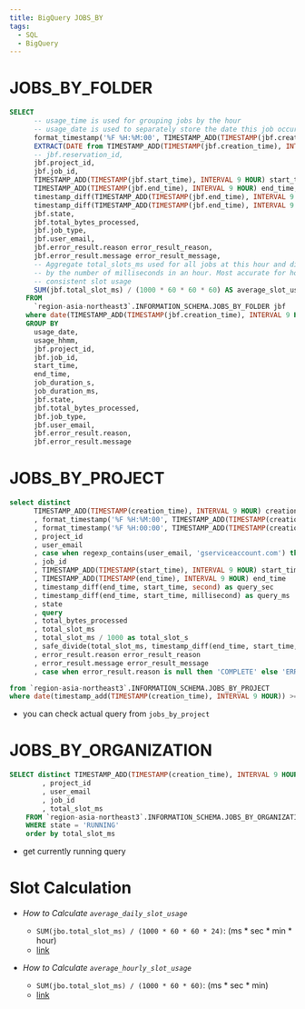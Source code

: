 ```yaml
---
title: BigQuery JOBS_BY
tags:
  - SQL
  - BigQuery
---
```

# JOBS_BY_FOLDER 

```sql 
SELECT
      -- usage_time is used for grouping jobs by the hour
      -- usage_date is used to separately store the date this job occurred
      format_timestamp('%F %H:%M:00', TIMESTAMP_ADD(TIMESTAMP(jbf.creation_time), INTERVAL 9 HOUR)) AS usage_hhmm,
      EXTRACT(DATE from TIMESTAMP_ADD(TIMESTAMP(jbf.creation_time), INTERVAL 9 HOUR) ) AS usage_date,
      -- jbf.reservation_id,
      jbf.project_id,
      jbf.job_id,
      TIMESTAMP_ADD(TIMESTAMP(jbf.start_time), INTERVAL 9 HOUR) start_time,
      TIMESTAMP_ADD(TIMESTAMP(jbf.end_time), INTERVAL 9 HOUR) end_time,
      timestamp_diff(TIMESTAMP_ADD(TIMESTAMP(jbf.end_time), INTERVAL 9 HOUR), TIMESTAMP_ADD(TIMESTAMP(jbf.start_time), INTERVAL 9 HOUR), second) as job_duration_s,
      timestamp_diff(TIMESTAMP_ADD(TIMESTAMP(jbf.end_time), INTERVAL 9 HOUR), TIMESTAMP_ADD(TIMESTAMP(jbf.start_time), INTERVAL 9 HOUR), millisecond) as job_duration_ms,
      jbf.state,
      jbf.total_bytes_processed, 
      jbf.job_type,
      jbf.user_email,
      jbf.error_result.reason error_result_reason,
      jbf.error_result.message error_result_message,
      -- Aggregate total_slots_ms used for all jobs at this hour and divide
      -- by the number of milliseconds in an hour. Most accurate for hours with
      -- consistent slot usage
      SUM(jbf.total_slot_ms) / (1000 * 60 * 60 * 60) AS average_slot_usage_per_min
    FROM
      `region-asia-northeast3`.INFORMATION_SCHEMA.JOBS_BY_FOLDER jbf
    where date(TIMESTAMP_ADD(TIMESTAMP(jbf.creation_time), INTERVAL 9 HOUR)) >= date_sub(current_date('Asia/Seoul'), interval 30 day)
    GROUP BY
      usage_date,
      usage_hhmm,
      jbf.project_id,
      jbf.job_id,
      start_time,
      end_time,
      job_duration_s,
      job_duration_ms,
      jbf.state,
      jbf.total_bytes_processed, 
      jbf.job_type,
      jbf.user_email,
      jbf.error_result.reason,
      jbf.error_result.message 
```
# JOBS_BY_PROJECT 

```sql 
select distinct
      TIMESTAMP_ADD(TIMESTAMP(creation_time), INTERVAL 9 HOUR) creation_time
      , format_timestamp('%F %H:%M:00', TIMESTAMP_ADD(TIMESTAMP(creation_time), INTERVAL 9 HOUR)) creation_hhmm
      , format_timestamp('%F %H:00:00', TIMESTAMP_ADD(TIMESTAMP(creation_time), INTERVAL 9 HOUR)) creation_hh
      , project_id
      , user_email
      , case when regexp_contains(user_email, 'gserviceaccount.com') then 'service' else 'private' end as account_type
      , job_id
      , TIMESTAMP_ADD(TIMESTAMP(start_time), INTERVAL 9 HOUR) start_time
      , TIMESTAMP_ADD(TIMESTAMP(end_time), INTERVAL 9 HOUR) end_time
      , timestamp_diff(end_time, start_time, second) as query_sec
      , timestamp_diff(end_time, start_time, millisecond) as query_ms
      , state
      , query
      , total_bytes_processed
      , total_slot_ms
      , total_slot_ms / 1000 as total_slot_s
      , safe_divide(total_slot_ms, timestamp_diff(end_time, start_time, millisecond)) as avg_slot
      , error_result.reason error_result_reason
      , error_result.message error_result_message
      , case when error_result.reason is null then 'COMPLETE' else 'ERROR' end as job_status

from `region-asia-northeast3`.INFORMATION_SCHEMA.JOBS_BY_PROJECT
where date(timestamp_add(TIMESTAMP(creation_time), INTERVAL 9 HOUR)) >= date_sub(current_date('Asia/Seoul'), interval 30 day)
```
- you can check actual query from `jobs_by_project`
# JOBS_BY_ORGANIZATION
```sql
SELECT distinct TIMESTAMP_ADD(TIMESTAMP(creation_time), INTERVAL 9 HOUR) creation_time
        , project_id
        , user_email
        , job_id 
        , total_slot_ms
    FROM `region-asia-northeast3`.INFORMATION_SCHEMA.JOBS_BY_ORGANIZATION
    WHERE state = 'RUNNING'
    order by total_slot_ms
```
- get currently running query


# Slot Calculation

- *How to Calculate `average_daily_slot_usage`*
	- `SUM(jbo.total_slot_ms) / (1000 * 60 * 60 * 24)`: (ms * sec * min * hour)
	- [link](https://github.com/GoogleCloudPlatform/bigquery-utils/blob/master/dashboards/system_tables/docs/daily_utilization.md)

- *How to Calculate `average_hourly_slot_usage`*
	 - `SUM(jbo.total_slot_ms) / (1000 * 60 * 60)`: (ms * sec * min)
	 - [link](https://github.com/GoogleCloudPlatform/bigquery-utils/blob/master/dashboards/system_tables/docs/hourly_utilization.md)